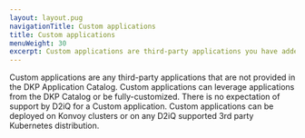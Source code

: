```yaml
---
layout: layout.pug
navigationTitle: Custom applications
title: Custom applications
menuWeight: 30
excerpt: Custom applications are third-party applications you have added to the Kommander Catalog.
---
```


Custom applications are any third-party applications that are not provided in the DKP Application Catalog. Custom applications can leverage applications from the DKP Catalog or be fully-customized. There is no expectation of support by D2iQ for a Custom application. Custom applications can be deployed on Konvoy clusters or on any D2iQ supported 3rd party Kubernetes distribution.
